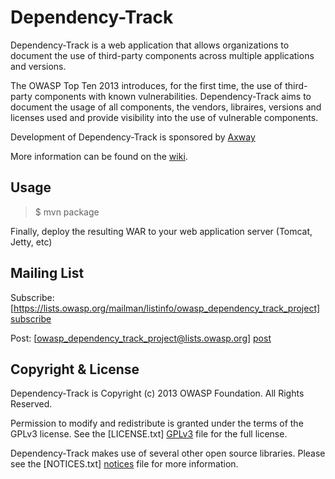 Dependency-Track
=========

Dependency-Track is a web application that allows organizations to document the use of third-party components across multiple applications and versions.

The OWASP Top Ten 2013 introduces, for the first time, the use of third-party components with known vulnerabilities. Dependency-Track aims to document the usage of all components, the vendors, libraires, versions and licenses used and provide visibility into the use of vulnerable components.

Development of Dependency-Track is sponsored by [Axway]

More information can be found on the [wiki].


Usage
-

> $ mvn package

Finally, deploy the resulting WAR to your web application server (Tomcat, Jetty, etc)


Mailing List
-

Subscribe: [https://lists.owasp.org/mailman/listinfo/owasp_dependency_track_project] [subscribe]

Post: [owasp_dependency_track_project@lists.owasp.org] [post]

Copyright & License
-

Dependency-Track is Copyright (c) 2013 OWASP Foundation. All Rights Reserved.

Permission to modify and redistribute is granted under the terms of the GPLv3 license. See the [LICENSE.txt] [GPLv3] file for the full license.

Dependency-Track makes use of several other open source libraries. Please see the [NOTICES.txt] [notices] file for more information.


  [wiki]: https://www.owasp.org/index.php/OWASP_Dependency_Track_Project
  [subscribe]: https://lists.owasp.org/mailman/listinfo/owasp_dependency_track_project
  [post]: mailto:owasp_dependency_track_project@lists.owasp.org
  [GPLv3]: https://github.com/stevespringett/dependency-track/blob/master/LICENSE.txt
  [notices]: https://github.com/stevespringett/dependency-track/blob/master/NOTICES.txt
  [axway]: http://www.axway.com
